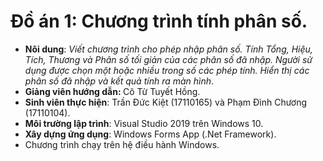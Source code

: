 # Đồ án 1: Chương trình tính phân số.
 - <strong>Nôi dung</strong>: <em>Viết chương trình cho phép nhập phân số. Tính Tổng, Hiệu, Tích, Thương và Phân số tối giản của các phân số đã nhập. Người sử dụng được chọn một hoặc nhiều trong số các phép tính. Hiển thị các phân số đã nhập và kết quả tính ra màn hình</em>.
 - <strong>Giảng viên hướng dẫn: </strong> Cô Từ Tuyết Hồng.
 - <strong>Sinh viên thực hiện</strong>: Trần Đức Kiệt (17110165) và Phạm Đình Chương (17110104).
 - <strong>Môi trường lập trình</strong>: Visual Studio 2019 trên Windows 10.
 - <strong>Xây dựng ứng dụng</strong>: Windows Forms App (.Net Framework).
 - Chương trình chạy trên hệ điều hành Windows.
